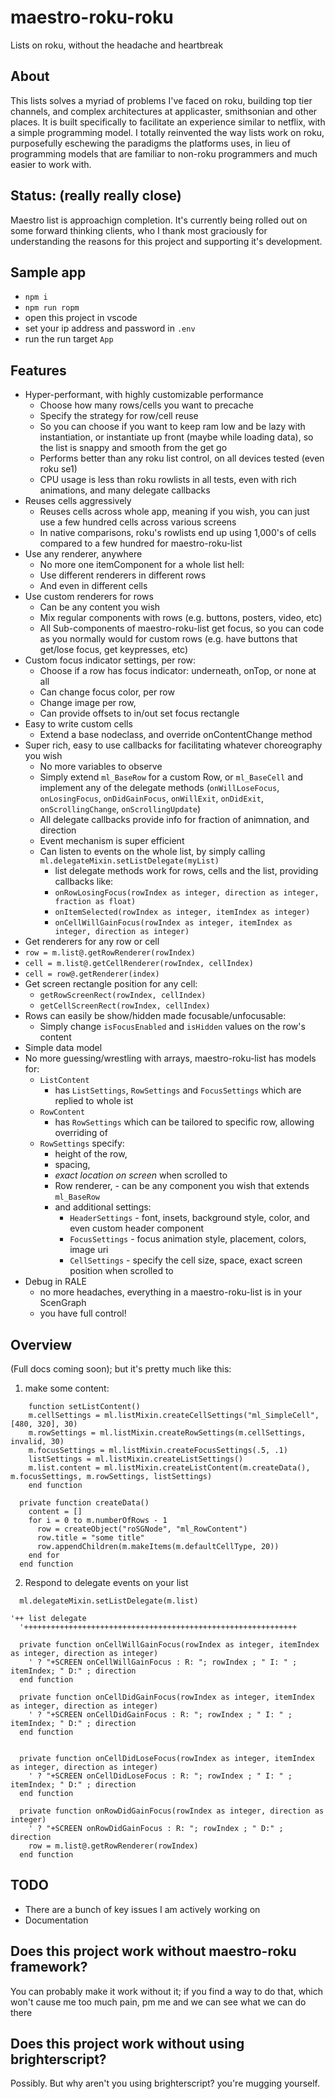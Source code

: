 # maestro-roku-roku

Lists on roku, without the headache and heartbreak

## About

This lists solves a myriad of problems I've faced on roku, building top tier channels, and complex architectures at applicaster, smithsonian and other places. It is built specifically to facilitate an experience similar to netflix, with a simple programming model.
I totally reinvented the way lists work on roku, purposefully eschewing the paradigms the platforms uses, in lieu of programming models that are familiar to non-roku programmers and much easier to work with.

## Status: (really really close)

Maestro list is approachign completion. It's currently being rolled out on some forward thinking clients, who I thank most graciously for understanding the reasons for this project and supporting it's development.

## Sample app
  - `npm i`
  - `npm run ropm`
  - open this project in vscode
  - set your ip address and password in `.env`
  - run the run target `App`


## Features

 - Hyper-performant, with highly customizable performance
   - Choose how many rows/cells you want to precache
   - Specify the strategy for row/cell reuse
   - So you can choose if you want to keep ram low and be lazy with instantiation, or instantiate up front (maybe while loading data), so the list is snappy and smooth from the get go
   - Performs better than any roku list control, on all devices tested (even roku se1)
   - CPU usage is less than roku rowlists in all tests, even with rich animations, and many delegate callbacks
 - Reuses cells aggressively
   - Reuses cells across whole app, meaning if you wish, you can just use a few hundred cells across various screens
   - In native comparisons, roku's rowlists end up using 1,000's of cells compared to a few hundred for maestro-roku-list
 - Use any renderer, anywhere
   - No more one itemComponent for a whole list hell:
   - Use different renderers in different rows
   - And even in different cells
 - Use custom renderers for rows
   - Can be any content you wish
   - Mix regular components with rows (e.g. buttons, posters, video, etc)
   - All Sub-components of maestro-roku-list get focus, so you can code as you normally would for custom rows (e.g. have buttons that get/lose focus, get keypresses, etc)
 - Custom focus indicator settings, per row:
   - Choose if a row has focus indicator: underneath, onTop, or none at all
   - Can change focus color, per row
   - Change image per row,
   - Can provide offsets to in/out set focus rectangle
 - Easy to write custom cells
   - Extend a base nodeclass, and override onContentChange method
 - Super rich, easy to use callbacks for facilitating whatever choreography you wish
   - No more variables to observe
   - Simply extend `ml_BaseRow` for a custom Row, or `ml_BaseCell` and implement any of the delegate methods (`onWillLoseFocus`, `onLosingFocus`, `onDidGainFocus`, `onWillExit`, `onDidExit`, `onScrollingChange`, `onScrollingUpdate`)
   - All delegate callbacks provide info for fraction of animnation, and direction
   - Event mechanism is super efficient
   - Can listen to events on the whole list, by simply calling `ml.delegateMixin.setListDelegate(myList)`
     - list delegate methods work for rows, cells and the list, providing callbacks like:
     - `onRowLosingFocus(rowIndex as integer, direction as integer, fraction as float)`
     - `onItemSelected(rowIndex as integer, itemIndex as integer)`
     - `onCellWillGainFocus(rowIndex as integer, itemIndex as integer, direction as integer)`
 - Get renderers for any row or cell
  - `row = m.list@.getRowRenderer(rowIndex)`
  - `cell = m.list@.getCellRenderer(rowIndex, cellIndex)`
  - `cell = row@.getRenderer(index)`
 - Get screen rectangle position for any cell:
   - `getRowScreenRect(rowIndex, cellIndex)`
   - `getCellScreenRect(rowIndex, cellIndex)`
 - Rows can easily be show/hidden made focusable/unfocusable:
   - Simply change `isFocusEnabled` and `isHidden` values on the row's content
 - Simple data model
 - No more guessing/wrestling with arrays, maestro-roku-list has models for:
   - `ListContent`
     - has `ListSettings`, `RowSettings` and `FocusSettings` which are replied to whole ist
   - `RowContent`
     - has `RowSettings` which can be tailored to specific row, allowing overriding of
   - `RowSettings` specify:
     - height of the row,
     - spacing,
     - *exact location on screen* when scrolled to
     - Row renderer, - can be any component you wish that extends `ml_BaseRow`
     - and additional settings:
       - `HeaderSettings` - font, insets, background style, color, and even custom header component
       - `FocusSettings` - focus animation style, placement, colors, image uri
       - `CellSettings` - specify the cell size, space, exact screen position when scrolled to
 - Debug in RALE
   -  no more headaches, everything in a maestro-roku-list is in your ScenGraph
   -  you have full control!


## Overview

(Full docs coming soon); but it's pretty much like this:

1. make some content:

```
    function setListContent()
    m.cellSettings = ml.listMixin.createCellSettings("ml_SimpleCell", [480, 320], 30)
    m.rowSettings = ml.listMixin.createRowSettings(m.cellSettings, invalid, 30)
    m.focusSettings = ml.listMixin.createFocusSettings(.5, .1)
    listSettings = ml.listMixin.createListSettings()
    m.list.content = ml.listMixin.createListContent(m.createData(), m.focusSettings, m.rowSettings, listSettings)
    end function

  private function createData()
    content = []
    for i = 0 to m.numberOfRows - 1
      row = createObject("roSGNode", "ml_RowContent")
      row.title = "some title"
      row.appendChildren(m.makeItems(m.defaultCellType, 20))
    end for
  end function
```
2. Respond to delegate events on your list

```
  ml.delegateMixin.setListDelegate(m.list)
```

```
'++ list delegate
  '+++++++++++++++++++++++++++++++++++++++++++++++++++++++++++++

  private function onCellWillGainFocus(rowIndex as integer, itemIndex as integer, direction as integer)
    ' ? "+SCREEN onCellWillGainFocus : R: "; rowIndex ; " I: " ; itemIndex; " D:" ; direction
  end function

  private function onCellDidGainFocus(rowIndex as integer, itemIndex as integer, direction as integer)
    ' ? "+SCREEN onCellDidGainFocus : R: "; rowIndex ; " I: " ; itemIndex; " D:" ; direction
  end function


  private function onCellDidLoseFocus(rowIndex as integer, itemIndex as integer, direction as integer)
    ' ? "+SCREEN onCellDidLoseFocus : R: "; rowIndex ; " I: " ; itemIndex; " D:" ; direction
  end function

  private function onRowDidGainFocus(rowIndex as integer, direction as integer)
    ' ? "+SCREEN onRowDidGainFocus : R: "; rowIndex ; " D:" ; direction
    row = m.list@.getRowRenderer(rowIndex)
  end function
```

## TODO
 - There are a bunch of key issues I am actively working on
 - Documentation

## Does this project work without maestro-roku framework?
You can probably make it work without it; if you find a way to do that, which won't cause me too much pain, pm me and we can see what we can do there

## Does this project work without using brighterscript?
Possibly. But why aren't you using brighterscript? you're mugging yourself.